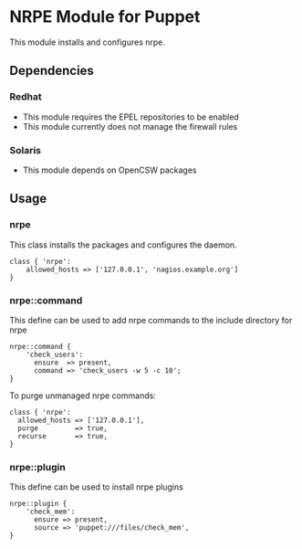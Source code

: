 NRPE Module for Puppet
======================

This module installs and configures nrpe.

Dependencies
------------

### Redhat

 * This module requires the EPEL repositories to be enabled
 * This module currently does not manage the firewall rules

### Solaris

  * This module depends on OpenCSW packages

Usage
-----

### nrpe

This class installs the packages and configures the daemon.

    class { 'nrpe':
        allowed_hosts => ['127.0.0.1', 'nagios.example.org']
    }


### nrpe::command

This define can be used to add nrpe commands to the include directory for nrpe

    nrpe::command {
        'check_users':
          ensure  => present,
          command => 'check_users -w 5 -c 10';
    }

To purge unmanaged nrpe commands:

    class { 'nrpe':
      allowed_hosts => ['127.0.0.1'],
      purge         => true,
      recurse       => true,
    }

### nrpe::plugin

This define can be used to install nrpe plugins

    nrpe::plugin {
        'check_mem':
          ensure => present,
          source => 'puppet:///files/check_mem',
    }
